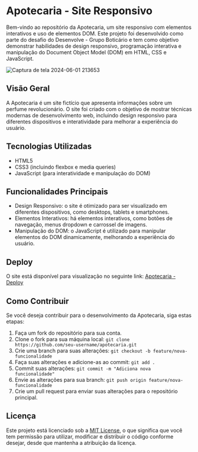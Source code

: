 # Apotecaria - Site Responsivo

Bem-vindo ao repositório da Apotecaria, um site responsivo com elementos interativos e uso de elementos DOM. Este projeto foi desenvolvido como parte do desafio do Desenvolve - Grupo Boticário e tem como objetivo demonstrar habilidades de design responsivo, programação interativa e manipulação do Document Object Model (DOM) em HTML, CSS e JavaScript.

![Captura de tela 2024-06-01 213653](https://github.com/EryckBarreto/apotecaria/assets/126429105/a577ac38-04d5-42d2-a66b-6cecd4b2eef8)


## Visão Geral

A Apotecaria é um site fictício que apresenta informações sobre um perfume revolucionário. O site foi criado com o objetivo de mostrar técnicas modernas de desenvolvimento web, incluindo design responsivo para diferentes dispositivos e interatividade para melhorar a experiência do usuário.

## Tecnologias Utilizadas

- HTML5
- CSS3 (incluindo flexbox e media queries)
- JavaScript (para interatividade e manipulação do DOM)

## Funcionalidades Principais

- Design Responsivo: o site é otimizado para ser visualizado em diferentes dispositivos, como desktops, tablets e smartphones.
- Elementos Interativos: há elementos interativos, como botões de navegação, menus dropdown e carrossel de imagens.
- Manipulação do DOM: o JavaScript é utilizado para manipular elementos do DOM dinamicamente, melhorando a experiência do usuário.

## Deploy

O site está disponível para visualização no seguinte link: [Apotecaria - Deploy](https://apotecaria.vercel.app/)

## Como Contribuir

Se você deseja contribuir para o desenvolvimento da Apotecaria, siga estas etapas:

1. Faça um fork do repositório para sua conta.
2. Clone o fork para sua máquina local: `git clone https://github.com/seu-username/apotecaria.git`
3. Crie uma branch para suas alterações: `git checkout -b feature/nova-funcionalidade`
4. Faça suas alterações e adicione-as ao commit: `git add .`
5. Commit suas alterações: `git commit -m "Adiciona nova funcionalidade"`
6. Envie as alterações para sua branch: `git push origin feature/nova-funcionalidade`
7. Crie um pull request para enviar suas alterações para o repositório principal.

## Licença

Este projeto está licenciado sob a [MIT License](LICENSE), o que significa que você tem permissão para utilizar, modificar e distribuir o código conforme desejar, desde que mantenha a atribuição da licença.
